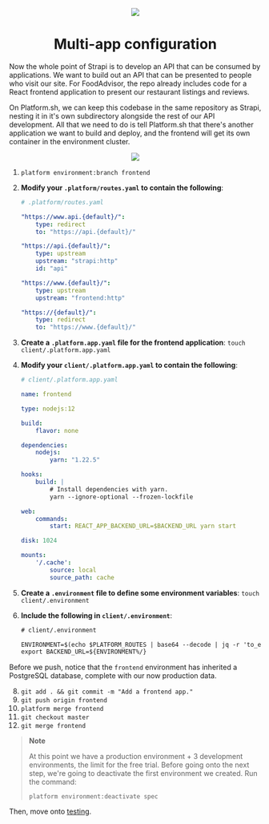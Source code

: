 <p align="center">
  <a href="https://platform.sh/marketplace/strapi/">
    <img src="https://platform.sh/images/spots/arrows/fast-dev.svg" />
  </a>

  <h1 align="center">Multi-app configuration</h1>
</p>

Now the whole point of Strapi is to develop an API that can be consumed by applications. We want to build out an API that can be presented to people who visit our site. For FoodAdvisor, the repo already includes code for a React frontend application to present our restaurant listings and reviews. 

On Platform.sh, we can keep this codebase in the same repository as Strapi, nesting it in it's own subdirectory alongside the rest of our API development. All that we need to do is tell Platform.sh that there's another application we want to build and deploy, and the frontend will get its own container in the environment cluster. 

<p align="center">
    <img src="https://docs.platform.sh/images/config-diagrams/multiple-applications.png" />
</p>

1. `platform environment:branch frontend`
2. **Modify your `.platform/routes.yaml` to contain the following**:

    ```yaml
    # .platform/routes.yaml
    
    "https://www.api.{default}/":
        type: redirect
        to: "https://api.{default}/"

    "https://api.{default}/":
        type: upstream
        upstream: "strapi:http"
        id: "api"

    "https://www.{default}/":
        type: upstream
        upstream: "frontend:http"

    "https://{default}/":
        type: redirect
        to: "https://www.{default}/"
    ```
    
4. **Create a `.platform.app.yaml` file for the frontend application**: `touch client/.platform.app.yaml`
5. **Modify your `client/.platform.app.yaml` to contain the following**:

    ```yaml
    # client/.platform.app.yaml

    name: frontend

    type: nodejs:12

    build:
        flavor: none

    dependencies:
        nodejs:
            yarn: "1.22.5"

    hooks:
        build: |
            # Install dependencies with yarn.
            yarn --ignore-optional --frozen-lockfile

    web:
        commands: 
            start: REACT_APP_BACKEND_URL=$BACKEND_URL yarn start

    disk: 1024

    mounts:
        '/.cache':
            source: local
            source_path: cache
    ```

6. **Create a `.environment` file to define some environment variables**: `touch client/.environment`
7. **Include the following in `client/.environment`**:

    ```txt
    # client/.environment
    
    ENVIRONMENT=$(echo $PLATFORM_ROUTES | base64 --decode | jq -r 'to_entries[] | select(.value.id == "api") | .key')
    export BACKEND_URL=${ENVIRONMENT%/}
    ```
    
Before we push, notice that the `frontend` environment has inherited a PostgreSQL database, complete with our now production data.

8. `git add . && git commit -m "Add a frontend app."`
9. `git push origin frontend`
10. `platform merge frontend`
11. `git checkout master`
12. `git merge frontend`

> **Note**
> 
> At this point we have a production environment + 3 development environments, the limit for the free trial. Before going onto the next step, we're going to deactivate the first environment we created. Run the command:
>
> ```
> platform environment:deactivate spec
> ```

Then, move onto [testing](06-testing.md).
